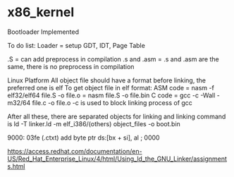 # x86_kernel

Bootloader Implemented

To do list:
Loader = setup GDT, IDT, Page Table

.S = can add preprocess in compilation 
.s and .asm = .s and .asm are the same, there is no preprocess in compilation

Linux Platform
All object file should have a format before linking, the preferred one is elf
To get object file in elf format:
ASM code = nasm -f elf32/elf64 file.S -o file.o
	        = nasm file.S -o file.bin
C code = gcc -c -Wall - m32/64 file.c -o file.o
 -c is used to block linking process of gcc

After all these, there are separated objects for linking and linking command is
ld -T linker.ld -m elf_i386/(others) object_files -o boot.bin

9000: 03fe (.ctxt) add byte ptr ds:[bx + si], al ; 0000


https://access.redhat.com/documentation/en-US/Red_Hat_Enterprise_Linux/4/html/Using_ld_the_GNU_Linker/assignments.html
